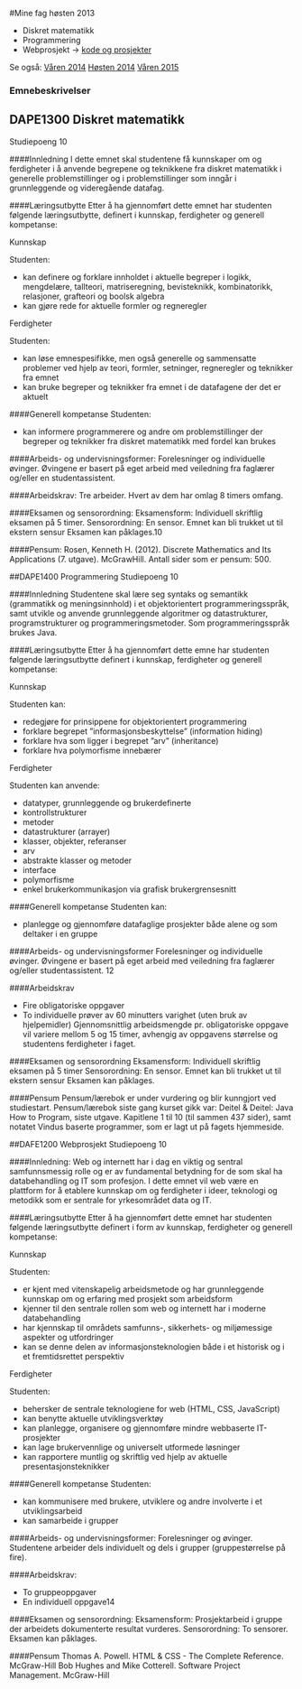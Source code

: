 #Mine fag høsten 2013
- Diskret matematikk
- Programmering
- Webprosjekt  -> [kode og prosjekter](./Webprosjekt/webprosjekt.md)

Se også: [Våren 2014](https://github.com/s165519/Hioa_student/tree/master/V2014/fag2014v.md) [Høsten 2014](https://github.com/s165519/Hioa_student/tree/master/H2014/fag2014h.md) [Våren 2015](https://github.com/s165519/Hioa_student/tree/master/V2015/fag2015v.md)

### Emnebeskrivelser

## DAPE1300 Diskret matematikk
Studiepoeng 10

####Innledning
I dette emnet skal studentene få kunnskaper om og ferdigheter i å anvende begrepene og
teknikkene fra diskret matematikk i generelle problemstillinger og i problemstillinger som
inngår i grunnleggende og videregående datafag.

####Læringsutbytte
Etter å ha gjennomført dette emnet har studenten følgende læringsutbytte, definert i
kunnskap, ferdigheter og generell kompetanse:

Kunnskap

Studenten:
- kan definere og forklare innholdet i aktuelle begreper i logikk, mengdelære, tallteori,
matriseregning, bevisteknikk, kombinatorikk, relasjoner, grafteori og boolsk algebra
- kan gjøre rede for aktuelle formler og regneregler

Ferdigheter

Studenten:
- kan løse emnespesifikke, men også generelle og sammensatte problemer ved hjelp
av teori, formler, setninger, regneregler og teknikker fra emnet
- kan bruke begreper og teknikker fra emnet i de datafagene der det er aktuelt

####Generell kompetanse
Studenten:
- kan informere programmerere og andre om problemstillinger der begreper og
teknikker fra diskret matematikk med fordel kan brukes

####Arbeids- og undervisningsformer:
Forelesninger og individuelle øvinger. Øvingene er basert på eget arbeid med veiledning fra
faglærer og/eller en studentassistent.

####Arbeidskrav:
Tre arbeider. Hvert av dem har omlag 8 timers omfang.

####Eksamen og sensorordning:
Eksamensform: Individuell skriftlig eksamen på 5 timer.
Sensorordning: En sensor. Emnet kan bli trukket ut til ekstern sensur
Eksamen kan påklages.10

####Pensum:
Rosen, Kenneth H. (2012). Discrete Mathematics and Its Applications (7. utgave). McGrawHill.
Antall sider som er pensum: 500. 

##DAPE1400 Programmering
Studiepoeng 10

####Innledning
Studentene skal lære seg syntaks og semantikk (grammatikk og meningsinnhold) i et
objektorientert programmeringsspråk, samt utvikle og anvende grunnleggende algoritmer og
datastrukturer, programstrukturer og programmeringsmetoder. Som programmeringsspråk
brukes Java.

####Læringsutbytte
Etter å ha gjennomført dette emne har studenten følgende læringsutbytte definert i
kunnskap, ferdigheter og generell kompetanse:

Kunnskap

Studenten kan:
- redegjøre for prinsippene for objektorientert programmering
- forklare begrepet ”informasjonsbeskyttelse” (information hiding)
- forklare hva som ligger i begrepet ”arv” (inheritance)
- forklare hva polymorfisme innebærer

Ferdigheter

Studenten kan anvende:
- datatyper, grunnleggende og brukerdefinerte
- kontrollstrukturer
- metoder
- datastrukturer (arrayer)
- klasser, objekter, referanser
- arv
- abstrakte klasser og metoder
- interface
- polymorfisme
- enkel brukerkommunikasjon via grafisk brukergrensesnitt

####Generell kompetanse
Studenten kan:
- planlegge og gjennomføre datafaglige prosjekter både alene og som deltaker i en
gruppe

####Arbeids- og undervisningsformer
Forelesninger og individuelle øvinger. Øvingene er basert på eget arbeid med veiledning fra
faglærer og/eller studentassistent. 12

####Arbeidskrav
- Fire obligatoriske oppgaver
- To individuelle prøver av 60 minutters varighet (uten bruk av hjelpemidler)
Gjennomsnittlig arbeidsmengde pr. obligatoriske oppgave vil variere mellom 5 og 15 timer,
avhengig av oppgavens størrelse og studentens ferdigheter i faget.

####Eksamen og sensorordning
Eksamensform: Individuell skriftlig eksamen på 5 timer
Sensorordning: En sensor. Emnet kan bli trukket ut til ekstern sensur
Eksamen kan påklages.

####Pensum
Pensum/lærebok er under vurdering og blir kunngjort ved studiestart.
Pensum/lærebok siste gang kurset gikk var: Deitel & Deitel: Java How to Program, siste
utgave. Kapitlene 1 til 10 (til sammen 437 sider), samt notatet Vindus baserte programmer,
som er lagt ut på fagets hjemmeside.

##DAFE1200 Webprosjekt
Studiepoeng 10

####Innledning:
Web og internett har i dag en viktig og sentral samfunnsmessig rolle og er av fundamental
betydning for de som skal ha databehandling og IT som profesjon. I dette emnet vil web
være en plattform for å etablere kunnskap om og ferdigheter i ideer, teknologi og metodikk
som er sentrale for yrkesområdet data og IT.

####Læringsutbytte
Etter å ha gjennomført dette emnet har studenten følgende læringsutbytte definert i form av
kunnskap, ferdigheter og generell kompetanse:

Kunnskap

Studenten:
- er kjent med vitenskapelig arbeidsmetode og har grunnleggende kunnskap om og
erfaring med prosjekt som arbeidsform
- kjenner til den sentrale rollen som web og internett har i moderne databehandling
- har kjennskap til områdets samfunns-, sikkerhets- og miljømessige aspekter og
utfordringer
- kan se denne delen av informasjonsteknologien både i et historisk og i et
fremtidsrettet perspektiv

Ferdigheter

Studenten:
- behersker de sentrale teknologiene for web (HTML, CSS, JavaScript)
- kan benytte aktuelle utviklingsverktøy
- kan planlegge, organisere og gjennomføre mindre webbaserte IT-prosjekter
- kan lage brukervennlige og universelt utformede løsninger
- kan rapportere muntlig og skriftlig ved hjelp av aktuelle presentasjonsteknikker

####Generell kompetanse
Studenten:
- kan kommunisere med brukere, utviklere og andre involverte i et utviklingsarbeid
- kan samarbeide i grupper

####Arbeids- og undervisningsformer:
Forelesninger og øvinger. Studentene arbeider dels individuelt og dels i grupper
(gruppestørrelse på fire).

####Arbeidskrav:
- To gruppeoppgaver
- En individuell oppgave14

####Eksamen og sensorordning:
Eksamensform: Prosjektarbeid i gruppe der arbeidets dokumenterte resultat vurderes.
Sensorordning: To sensorer.
Eksamen kan påklages.

####Pensum
Thomas A. Powell. HTML & CSS - The Complete Reference. McGraw-Hill
Bob Hughes and Mike Cotterell. Software Project Management. McGraw-Hill
